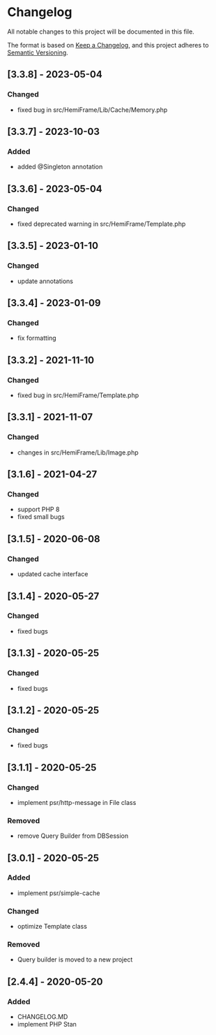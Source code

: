 # Changelog

All notable changes to this project will be documented in this file.

The format is based on [Keep a Changelog](https://keepachangelog.com/en/1.0.0/),
and this project adheres to [Semantic Versioning](https://semver.org/spec/v2.0.0.html).

## [3.3.8] - 2023-05-04

### Changed

- fixed bug in src/HemiFrame/Lib/Cache/Memory.php

## [3.3.7] - 2023-10-03

### Added

- added @Singleton annotation

## [3.3.6] - 2023-05-04

### Changed

- fixed deprecated warning in src/HemiFrame/Template.php

## [3.3.5] - 2023-01-10

### Changed

- update annotations

## [3.3.4] - 2023-01-09

### Changed

- fix formatting

## [3.3.2] - 2021-11-10

### Changed

- fixed bug in src/HemiFrame/Template.php

## [3.3.1] - 2021-11-07

### Changed

- changes in src/HemiFrame/Lib/Image.php

## [3.1.6] - 2021-04-27

### Changed

- support PHP 8
- fixed small bugs

## [3.1.5] - 2020-06-08

### Changed

- updated cache interface

## [3.1.4] - 2020-05-27

### Changed

- fixed bugs

## [3.1.3] - 2020-05-25

### Changed

- fixed bugs

## [3.1.2] - 2020-05-25

### Changed

- fixed bugs

## [3.1.1] - 2020-05-25

### Changed

- implement psr/http-message in File class

### Removed

- remove Query Builder from DBSession

## [3.0.1] - 2020-05-25

### Added

- implement psr/simple-cache

### Changed

- optimize Template class

### Removed

- Query builder is moved to a new project

## [2.4.4] - 2020-05-20

### Added

- CHANGELOG.MD
- implement PHP Stan
